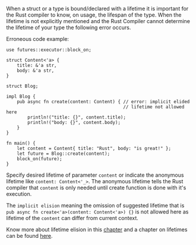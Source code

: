 When a struct or a type is bound/declared with a lifetime it is important for
the Rust compiler to know, on usage, the lifespan of the type. When the
lifetime is not explicitly mentioned and the Rust Compiler cannot determine
the lifetime of your type the following error occurs.

Erroneous code example:

```compile_fail,E0726
use futures::executor::block_on;

struct Content<'a> {
    title: &'a str,
    body: &'a str,
}

struct Blog;

impl Blog {
    pub async fn create(content: Content) { // error: implicit elided
                                            // lifetime not allowed here
        println!("title: {}", content.title);
        println!("body: {}", content.body);
    }
}

fn main() {
    let content = Content{ title: "Rust", body: "is great!" };
    let future = Blog::create(content);
    block_on(future);
}
```

Specify desired lifetime of parameter `content` or indicate the anonymous
lifetime like `content: Content<'_>`. The anonymous lifetime tells the Rust
compiler that `content` is only needed until create function is done with
it's execution.

The `implicit elision` meaning the omission of suggested lifetime that is
`pub async fn create<'a>(content: Content<'a>) {}` is not allowed here as
lifetime of the `content` can differ from current context.

Know more about lifetime elision in this
[chapter][lifetime-elision] and a chapter on lifetimes can be found
[here][lifetimes].

[lifetime-elision]: https://doc.rust-lang.org/book/ch10-03-lifetime-syntax.html#lifetime-elision
[lifetimes]: https://doc.rust-lang.org/rust-by-example/scope/lifetime.html
